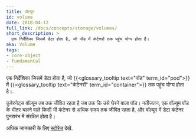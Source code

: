 ```yaml
---
title: वॉल्यूम
id: volume
date: 2018-04-12
full_link: /docs/concepts/storage/volumes/
short_description: >
  एक निर्देशिका जिसमें डेटा होता है, जो पॉड में कंटेनरों तक पहुंच योग्य होता है।
aka: Volume
tags:
- core-object
- fundamental
---
```

 एक निर्देशिका जिसमें डेटा होता है, जो {{<glossary_tooltip text="पॉड" term_id="pod">}} में {{<glossary_tooltip text="कंटेनरों" term_id="container">}} तक पहुंच योग्य होता है।.

<!--more-->

कुबेरनेट्स वॉल्यूम तब तक जीवित रहता है जब तक कि उसे घेरने वाला पॉड। नतीजतन, एक वॉल्यूम पॉड के भीतर चलने वाले किसी भी कंटेनर से अधिक समय तक जीवित रहता है, और वॉल्यूम में डेटा कंटेनर पुनरारंभ में संरक्षित होता है।

अधिक जानकारी के लिए [स्टोरेज](/docs/concepts/storage/) देखें.
